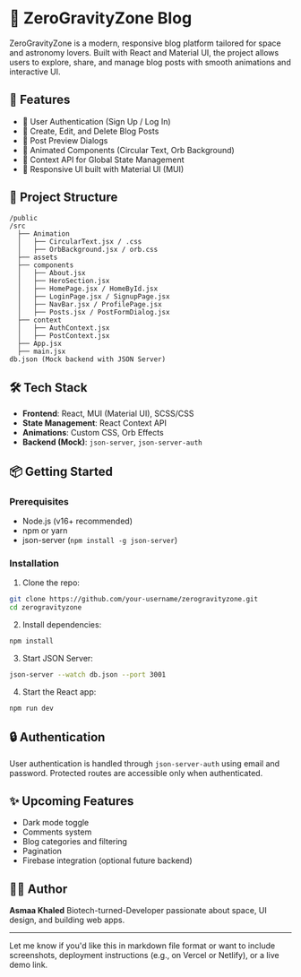 # 🌌 ZeroGravityZone Blog

ZeroGravityZone is a modern, responsive blog platform tailored for space and astronomy lovers. Built with React and Material UI, the project allows users to explore, share, and manage blog posts with smooth animations and interactive UI.

## 🚀 Features

* 🔐 User Authentication (Sign Up / Log In)
* 📝 Create, Edit, and Delete Blog Posts
* 🧾 Post Preview Dialogs
* 🎨 Animated Components (Circular Text, Orb Background)
* 🧠 Context API for Global State Management
* 📱 Responsive UI built with Material UI (MUI)

## 📁 Project Structure

```
/public
/src
  ├── Animation
  │   ├── CircularText.jsx / .css
  │   ├── OrbBackground.jsx / orb.css
  ├── assets
  ├── components
  │   ├── About.jsx
  │   ├── HeroSection.jsx
  │   ├── HomePage.jsx / HomeById.jsx
  │   ├── LoginPage.jsx / SignupPage.jsx
  │   ├── NavBar.jsx / ProfilePage.jsx
  │   ├── Posts.jsx / PostFormDialog.jsx
  ├── context
  │   ├── AuthContext.jsx
  │   ├── PostContext.jsx
  ├── App.jsx
  ├── main.jsx
db.json (Mock backend with JSON Server)
```

## 🛠️ Tech Stack

* **Frontend**: React, MUI (Material UI), SCSS/CSS
* **State Management**: React Context API
* **Animations**: Custom CSS, Orb Effects
* **Backend (Mock)**: `json-server`, `json-server-auth`

## 📦 Getting Started

### Prerequisites

* Node.js (v16+ recommended)
* npm or yarn
* json-server (`npm install -g json-server`)

### Installation

1. Clone the repo:

```bash
git clone https://github.com/your-username/zerogravityzone.git
cd zerogravityzone
```

2. Install dependencies:

```bash
npm install
```

3. Start JSON Server:

```bash
json-server --watch db.json --port 3001
```

4. Start the React app:

```bash
npm run dev
```

## 🔒 Authentication

User authentication is handled through `json-server-auth` using email and password. Protected routes are accessible only when authenticated.

## ✨ Upcoming Features

* Dark mode toggle
* Comments system
* Blog categories and filtering
* Pagination
* Firebase integration (optional future backend)

## 👨‍🚀 Author

**Asmaa Khaled**
Biotech-turned-Developer passionate about space, UI design, and building web apps.

---

Let me know if you'd like this in markdown file format or want to include screenshots, deployment instructions (e.g., on Vercel or Netlify), or a live demo link.
